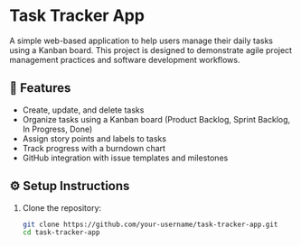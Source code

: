 # Task Tracker App

A simple web-based application to help users manage their daily tasks using a Kanban board. This project is designed to demonstrate agile project management practices and software development workflows.

## 🚀 Features

- Create, update, and delete tasks
- Organize tasks using a Kanban board (Product Backlog, Sprint Backlog, In Progress, Done)
- Assign story points and labels to tasks
- Track progress with a burndown chart
- GitHub integration with issue templates and milestones

## ⚙️ Setup Instructions

1. Clone the repository:
   ```bash
   git clone https://github.com/your-username/task-tracker-app.git
   cd task-tracker-app
   ```
